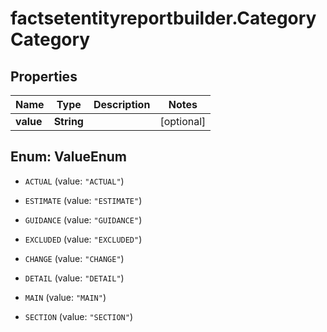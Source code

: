 # factsetentityreportbuilder.CategoryCategory

## Properties

Name | Type | Description | Notes
------------ | ------------- | ------------- | -------------
**value** | **String** |  | [optional] 



## Enum: ValueEnum


* `ACTUAL` (value: `"ACTUAL"`)

* `ESTIMATE` (value: `"ESTIMATE"`)

* `GUIDANCE` (value: `"GUIDANCE"`)

* `EXCLUDED` (value: `"EXCLUDED"`)

* `CHANGE` (value: `"CHANGE"`)

* `DETAIL` (value: `"DETAIL"`)

* `MAIN` (value: `"MAIN"`)

* `SECTION` (value: `"SECTION"`)




